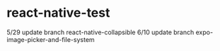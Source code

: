 # react-native-test

5/29 update branch react-native-collapsible
6/10 update branch expo-image-picker-and-file-system
